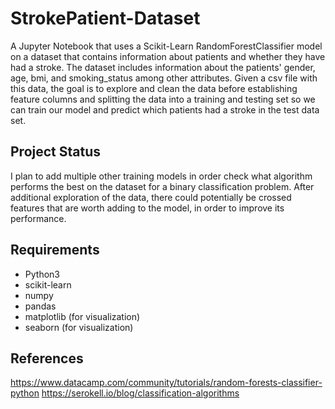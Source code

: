 # StrokePatient-Dataset
A Jupyter Notebook that uses a Scikit-Learn RandomForestClassifier model on a dataset that contains information about patients and whether they have had a stroke. The dataset includes information about the patients' gender, age, bmi, and smoking_status among other attributes. Given a csv file with this data, the goal is to explore and clean the data before establishing feature columns and splitting the data into a training and testing set so we can train our model and predict which patients had a stroke in the test data set. 

## Project Status
I plan to add multiple other training models in order check what algorithm performs the best on the dataset for a binary classification problem. After additional exploration of the data, there could potentially be crossed features that are worth adding to the model, in order to improve its performance. 

## Requirements 
- Python3 
- scikit-learn 
- numpy
- pandas
- matplotlib (for visualization)
- seaborn (for visualization)

## References 
https://www.datacamp.com/community/tutorials/random-forests-classifier-python
https://serokell.io/blog/classification-algorithms
